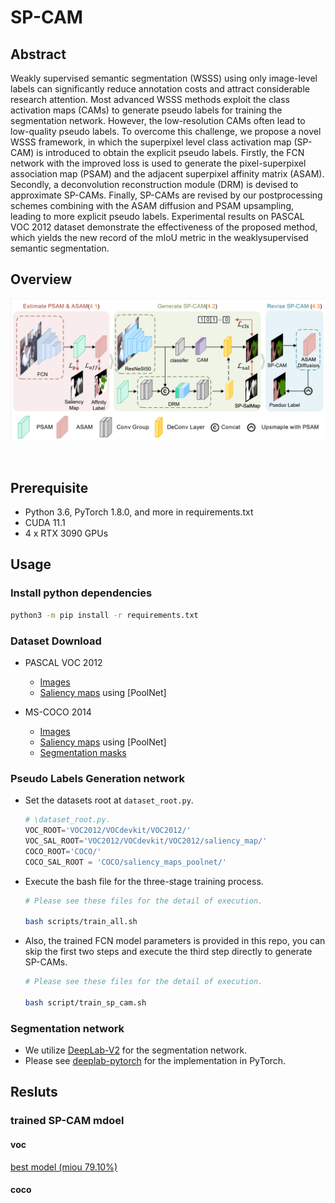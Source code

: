 

# SP-CAM


## Abstract
Weakly supervised semantic segmentation (WSSS) using
only image-level labels can significantly reduce annotation
costs and attract considerable research attention. Most
advanced WSSS methods exploit the class activation maps
(CAMs) to generate pseudo labels for training the segmentation network. However, the low-resolution CAMs often
lead to low-quality pseudo labels. To overcome this challenge, we propose a novel WSSS framework, in which the
superpixel level class activation map (SP-CAM) is introduced to obtain the explicit pseudo labels. Firstly, the
FCN network with the improved loss is used to generate the
pixel-superpixel association map (PSAM) and the adjacent
superpixel affinity matrix (ASAM). Secondly, a deconvolution reconstruction module (DRM) is devised to approximate SP-CAMs. Finally, SP-CAMs are revised by our postprocessing schemes combining with the ASAM diffusion and
PSAM upsampling, leading to more explicit pseudo labels.
Experimental results on PASCAL VOC 2012 dataset demonstrate the effectiveness of the proposed method, which
yields the new record of the mIoU metric in the weaklysupervised semantic segmentation. 

## Overview
![Overall architecture](./figures/process.png)

<br>

## Prerequisite
- Python 3.6, PyTorch 1.8.0, and more in requirements.txt
- CUDA 11.1
- 4 x  RTX 3090 GPUs

## Usage

### Install python dependencies
```bash
python3 -m pip install -r requirements.txt
```
### Dataset Download
- PASCAL VOC 2012
    - [Images](http://host.robots.ox.ac.uk/pascal/VOC/voc2012/) 
    - [Saliency maps](https://drive.google.com/file/d/1Za0qNuIwG64-eteuz5SMbWVFL6udsLWd/view?usp=sharing) 
      using [PoolNet]

- MS-COCO 2014
    - [Images](https://cocodataset.org/#home) 
    - [Saliency maps](https://drive.google.com/file/d/1amJWDeLOj567JQMGGsSyqi7-g65dWxr0/view?usp=sharing)  using [PoolNet] 
    - [Segmentation masks](https://drive.google.com/file/d/16wuPinx0rdIP_PO0uYeCn9rfX2-evc-S/view?usp=sharing)


### Pseudo Labels Generation network  
- Set the datasets root at ```dataset_root.py```.
    ```python
    # \dataset_root.py.
    VOC_ROOT='VOC2012/VOCdevkit/VOC2012/'
    VOC_SAL_ROOT='VOC2012/VOCdevkit/VOC2012/saliency_map/'
    COCO_ROOT='COCO/'
    COCO_SAL_ROOT = 'COCO/saliency_maps_poolnet/'
- Execute the bash file for the three-stage training process.
    ```bash
    # Please see these files for the detail of execution.

    bash scripts/train_all.sh
- Also, the trained FCN model parameters is provided in this repo, you can skip the first two steps and execute the third step directly to generate SP-CAMs.
    ```bash
    # Please see these files for the detail of execution.

    bash script/train_sp_cam.sh
### Segmentation network
- We utilize [DeepLab-V2](https://arxiv.org/abs/1606.00915) 
  for the segmentation network. 
- Please see [deeplab-pytorch](https://github.com/kazuto1011/deeplab-pytorch) for the implementation in PyTorch.
  
## Resluts
### trained SP-CAM mdoel
#### voc
[best model (miou 79.10%)](https://drive.google.com/file/d/1mYTvFK-W7le_5Q-vdeiyyHZMkEYj1Q8H/view?usp=sharing)
#### coco
<!-- ### segmentation mdoel -->

